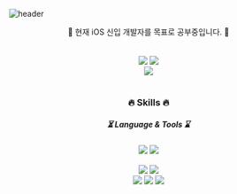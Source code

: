 ![header][def]

<div align="center">
📖 현재 iOS 신입 개발자를 목표로 공부중입니다. 📖
<br><br><br>
  <a href="mailto:https://scarlet040@gmail.com/" target="_blank"><img src="https://img.shields.io/badge/scarlet040@gmail.com-EA4335?style=flat-square&logo=Gmail&logoColor=white"/></a>
  <a href="https://ios-daniel-yang.tistory.com/" target="_blank"><img src="https://img.shields.io/badge/Tistory-000000?style=flat-square&logo=Tistory&logoColor=white"/></a>
  <br>
  <a href="https://hits.seeyoufarm.com"><img src="https://hits.seeyoufarm.com/api/count/incr/badge.svg?url=https%3A%2F%2Fgithub.com%2FDanielY1108&count_bg=%2379C83D&title_bg=%23555555&icon=&icon_color=%23E7E7E7&title=hits&edge_flat=false"/></a>

#

  <h3> 🔥 Skills 🔥 </h3>
  <h5> ⏳ Language & Tools ⌛️ </h5>
  <img src="https://img.shields.io/badge/iOS(UIKit)-181717?style=flat-square&logo=Apple&logoColor=white"/>
  <img src="https://img.shields.io/badge/Swift-F05138?style=flat-square&logo=Swift&logoColor=white"/>
  <br><br>
  <img src="https://img.shields.io/badge/Realm-39477F?style=flat-square&logo=Realm&logoColor=white"/> 
  <img src="https://img.shields.io/badge/Firebase-FFCA28?style=flat-square&logo=Firebase&logoColor=white"/>
  <br>
  <img src="https://img.shields.io/badge/Git-181717?style=flat-square&logo=Git&logoColor=white"/>
  <img src="https://img.shields.io/badge/GitHub-181717?style=flat-square&logo=GitHub&logoColor=white"/>
  <img src="https://img.shields.io/badge/Notion-181717?style=flat-square&logo=Notion&logoColor=white"/>
</div>
  


[def]: https://capsule-render.vercel.app/api?type=Waving&color=auto&height=250&section=header&text=Welcome&fontAlignY=40&desc=JinSeok's%20GitHub%20Profile&descAlign=60&descAlignY=56&fontSize=90
